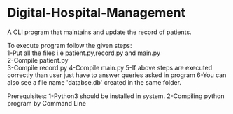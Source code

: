 # Digital-Hospital-Management
A CLI program that maintains and update the record of patients.<br />


To execute program follow the given steps:<br />
1-Put all the files i.e patient.py,record.py and main.py<br />
2-Compile patient.py<br />
3-Compile record.py
4-Compile main.py
5-If above steps are executed correctly than user just have to answer queries asked in program
6-You can also see a file name 'databse.db' created in the same folder.

Prerequisites:
1-Python3 should be installed in system.
2-Compiling python program by Command Line
